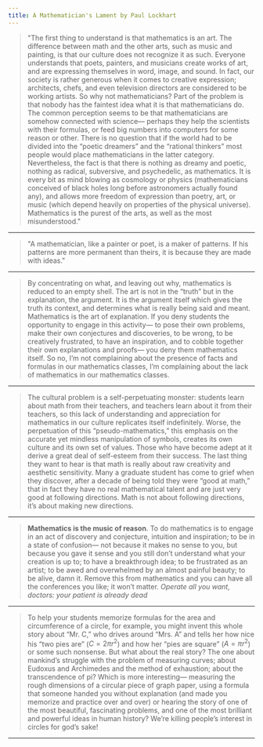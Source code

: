```yaml
---
title: A Mathematician's Lament by Paul Lockhart
---
```


> "The first thing to understand is that mathematics is an art. The difference between math and the other arts, such as music and painting, is that our culture does not recognize it as such. Everyone understands that poets, painters, and musicians create works of art, and are expressing themselves in word, image, and sound. In fact, our society is rather generous when it comes to creative expression; architects, chefs, and even television directors are considered to be working artists. So why not mathematicians?
> Part of the problem is that nobody has the faintest idea what it is that mathematicians do.
> The common perception seems to be that mathematicians are somehow connected with science— perhaps they help the scientists with their formulas, or feed big numbers into computers for some reason or other. There is no question that if the world had to be divided into the “poetic dreamers” and the “rational thinkers” most people would place mathematicians in the latter category.
> Nevertheless, the fact is that there is nothing as dreamy and poetic, nothing as radical, subversive, and psychedelic, as mathematics. It is every bit as mind blowing as cosmology or physics (mathematicians conceived of black holes long before astronomers actually found any), and allows more freedom of expression than poetry, art, or music (which depend heavily on properties of the physical universe). Mathematics is the purest of the arts, as well as the most misunderstood."

---

> "A mathematician, like a painter or poet, is a maker
> of patterns. If his patterns are more permanent than
> theirs, it is because they are made with ideas."

---

> By concentrating on what, and leaving out why, mathematics is reduced to an empty shell.
> The art is not in the “truth” but in the explanation, the argument. It is the argument itself which gives the truth its context, and determines what is really being said and meant. Mathematics is the art of explanation. If you deny students the opportunity to engage in this activity— to pose their own problems, make their own conjectures and discoveries, to be wrong, to be creatively frustrated, to have an inspiration, and to cobble together their own explanations and proofs— you deny them mathematics itself. So no, I’m not complaining about the presence of facts and formulas in our mathematics classes, I’m complaining about the lack of mathematics in our mathematics classes.

---

> The cultural problem is a self-perpetuating monster: students learn about math from their
> teachers, and teachers learn about it from their teachers, so this lack of understanding and
> appreciation for mathematics in our culture replicates itself indefinitely. Worse, the perpetuation of this “pseudo-mathematics,” this emphasis on the accurate yet mindless manipulation of symbols, creates its own culture and its own set of values. Those who have become adept at it derive a great deal of self-esteem from their success. The last thing they want to hear is that math is really about raw creativity and aesthetic sensitivity. Many a graduate student has come to grief when they discover, after a decade of being told they were “good at math,” that in fact they have no real mathematical talent and are just very good at following directions. Math is not about following directions, it’s about making new directions.

---

> **Mathematics is the music of reason**. To do mathematics is to engage in an act of discovery and conjecture, intuition and inspiration; to be in a state of confusion— not because it makes no sense to you, but because you gave it sense and you still don’t understand what your creation is up to; to have a breakthrough idea; to be frustrated as an artist; to be awed and overwhelmed by an almost painful beauty; to be alive, damn it. Remove this from mathematics and you can have all the conferences you like; it won’t matter. _Operate all you want, doctors: your patient is already dead_

---

> To help your students memorize formulas for the area and circumference of a circle, for example, you might invent this whole story about “Mr. C,” who drives around “Mrs. A” and tells her how nice his “two pies are” ($C = 2πr^2$) and how her “pies are square” ($A = πr^2$) or some such nonsense. But what about the real story? The one about mankind’s struggle with the problem of measuring curves; about Eudoxus and Archimedes and the method of exhaustion; about the transcendence of pi? Which is more interesting— measuring the rough dimensions of a circular piece of graph paper, using a formula that someone handed you without explanation (and made you memorize and practice over and over) or hearing the story of one of the most beautiful, fascinating problems, and one of the most brilliant and powerful ideas in human history? We’re killing people’s interest in circles for god’s sake!

---
